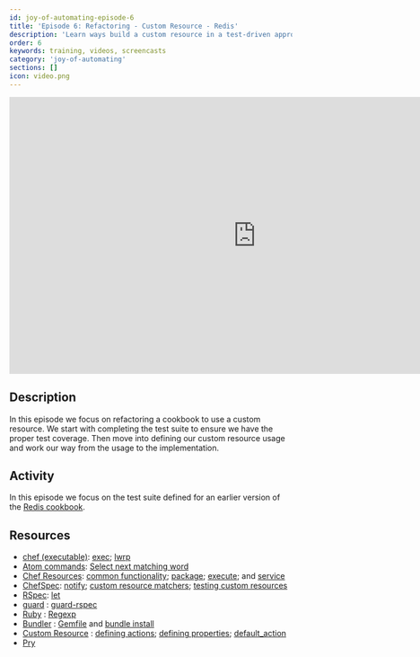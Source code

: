 ```yaml
---
id: joy-of-automating-episode-6
title: 'Episode 6: Refactoring - Custom Resource - Redis'
description: 'Learn ways build a custom resource in a test-driven approach.'
order: 6
keywords: training, videos, screencasts
category: 'joy-of-automating'
sections: []
icon: video.png
---
```


<iframe width="877" height="493" src="https://www.youtube.com/embed/I2JVMm2KNbo?list=PL11cZfNdwNyORJfIYA8t07PRMchyDXIjq" frameborder="0" allowfullscreen></iframe>

## Description

In this episode we focus on refactoring a cookbook to use a custom resource. We start with completing the test suite to ensure we have the proper test coverage. Then move into defining our custom resource usage and work our way from the usage to the implementation.

## Activity

In this episode we focus on the test suite defined for an earlier version of the [Redis cookbook](https://github.com/chef-training/redis-with-test_suite).

## Resources

* [chef (executable)](https://docs.chef.io/ctl_chef.html): [exec](https://docs.chef.io/ctl_chef.html#chef-exec); [lwrp](https://docs.chef.io/ctl_chef.html#chef-generate-lwrp)
* [Atom commands](http://flight-manual.atom.io/): [Select next matching word](http://flight-manual.atom.io/using-atom/sections/editing-and-deleting-text/)
* [Chef Resources](https://docs.chef.io/resources.html): [common functionality](https://docs.chef.io/resource_common.html); [package](https://docs.chef.io/resource_package.html); [execute](https://docs.chef.io/resource_execute.html); and [service](https://docs.chef.io/resource_service.html)
* [ChefSpec](https://github.com/sethvargo/chefspec): [notify](https://github.com/sethvargo/chefspec#notify); [custom resource matchers](https://github.com/sethvargo/chefspec#packaging-custom-matchers); [testing custom resources](https://github.com/sethvargo/chefspec#testing-lwrps)
* [RSpec](https://relishapp.com/rspec/): [let](https://relishapp.com/rspec/rspec-core/v/3-4/docs/helper-methods/let-and-let)
* [guard](https://github.com/guard) : [guard-rspec](https://github.com/guard/guard-rspec)
* [Ruby](http://ruby-doc.org/core-2.2.0/) : [Regexp](http://ruby-doc.org/core-2.2.0/Regexp.html)
* [Bundler](http://bundler.io/) : [Gemfile](http://bundler.io/gemfile.html) and [bundle install](http://bundler.io/bundle_install.html)
* [Custom Resource](https://docs.chef.io/custom_resources.html) : [defining actions](https://docs.chef.io/custom_resources.html#define-actions); [defining properties](https://docs.chef.io/custom_resources.html#define-properties); [default_action](https://docs.chef.io/custom_resources.html#default-action)
* [Pry](http://pryrepl.org/)
